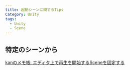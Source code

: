 ```yaml
---
title: 起動シーンに関するTips
Category: Unity
tags:
  - Unity
  - Scene
---
```




## 特定のシーンから


[kanのメモ帳: エディタ上で再生を開始するSceneを固定する](https://kan-kikuchi.hatenablog.com/entry/playModeStartScene)